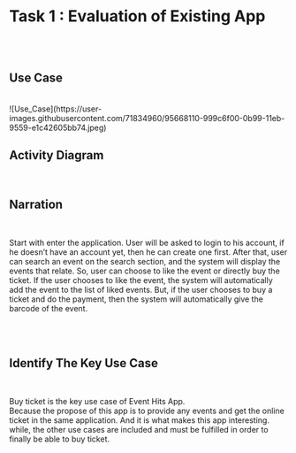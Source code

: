 <h1>Task 1 : Evaluation of Existing App</h1><br><br>

<h2>Use Case</h2><br>
![Use_Case](https://user-images.githubusercontent.com/71834960/95668110-999c6f00-0b99-11eb-9559-e1c42605bb74.jpeg)


<h2>Activity Diagram</h2><br>


<h2>Narration</h2><br>
<p>Start with enter the application. User will be asked to login to his account, if he doesn’t have an account yet, then he can create one first. After that, user can search an event on the search section, and the system will display the events that relate. So, user can choose to like the event or directly buy the ticket. If the user chooses to like the event, the system will automatically add the event to the list of liked events. But, if the user chooses to buy a ticket and do the payment, then the system will automatically give the barcode of the event.</p><br><br>

<h2>Identify The Key Use Case</h2><br>
<p>Buy ticket is the key use case of Event Hits App.<br>
Because the propose of this app is to provide any events and get the online ticket in the same application. And it is what makes this app interesting. while, the other use cases are included and must be fulfilled in order to finally be able to buy ticket.</p>


